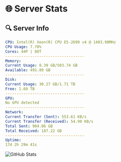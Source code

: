 # 🌐 Server Stats
## 🔍 Server Info
```yaml
CPU: Intel(R) Xeon(R) CPU E5-2699 v4 @ 1403.98MHz
CPU Usage: 7.70%
Cores: 44P | 88T
-----------------------------------
Memory:
Current Usage: 8.39 GB/503.74 GB
Available: 491.89 GB
-----------------------------------
Disk:
Current Usage: 30.27 GB/1.71 TB
Free: 1.60 TB
-----------------------------------
GPU:
No GPU detected
-----------------------------------
Network:
Current Transfer (Sent): 553.61 KB/s
Current Transfer (Received): 54.90 KB/s
Total Sent: 904.06 GB
Total Received: 187.22 GB
-----------------------------------
Uptime:
17d 2h 29m 41s
```
![GitHub Stats](https://img.shields.io/badge/Updated-2025-05-06_19:38:29-blue)